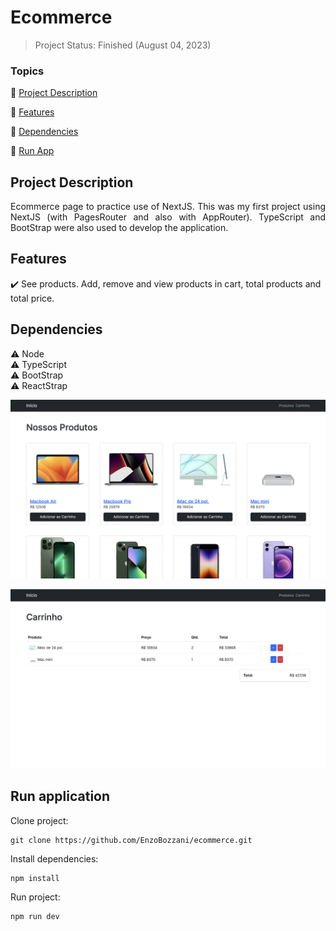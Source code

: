 <h1>Ecommerce</h1>

> Project Status: Finished (August 04, 2023)

### Topics

:small_blue_diamond: [Project Description](#project-description)

:small_blue_diamond: [Features](#features)

:small_blue_diamond: [Dependencies](#dependencies)

:small_blue_diamond: [Run App](#run-application)

## Project Description

<p align="justify">
  Ecommerce page to practice use of NextJS. This was my first project using NextJS (with PagesRouter and also with AppRouter).
  TypeScript and BootStrap were also used to develop the application.
</p>

## Features

:heavy_check_mark: See products. Add, remove and view products in cart, total products and total price.

## Dependencies

:warning: Node
<br>
:warning: TypeScript
<br>
:warning: BootStrap
<br>
:warning: ReactStrap

![Alt text](./public/img1.png)

![Alt text](./public/img2.png)

## Run application

Clone project:

```
git clone https://github.com/EnzoBozzani/ecommerce.git
```

Install dependencies:

```
npm install
```

Run project:

```
npm run dev
```
